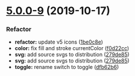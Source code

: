 # [5.0.0-9](https://github.com/ionic-team/ionicons/compare/v5.0.0-0...v5.0.0-9) (2019-10-17)

### Refactor

* **refactor:** update v5 icons ([1be0c8e](https://github.com/ionic-team/ionicons/commit/1be0c8eb219c76b18baba25596251cdec78ac9b4))
* **color:** fix fill and stroke currentColor ([f0d22cc](https://github.com/ionic-team/ionicons/commit/f0d22cc))
* **svg:** add source svgs to distribution ([279de85](https://github.com/ionic-team/ionicons/commit/279de85))
* **svg:** add source svgs to distribution ([279de85](https://github.com/ionic-team/ionicons/commit/279de8512ce91b1c20cc68c016dce31d779959b0))
* **toggle:** rename switch to toggle ([dfb62b6](https://github.com/ionic-team/ionicons/commit/dfb62b67e05ce396b4fb7b0e149c6ce19010b13a))
